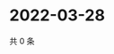 # 2022-03-28

共 0 条

<!-- BEGIN WEIBO -->
<!-- 最后更新时间 Mon Mar 28 2022 07:15:37 GMT+0800 (China Standard Time) -->

<!-- END WEIBO -->
